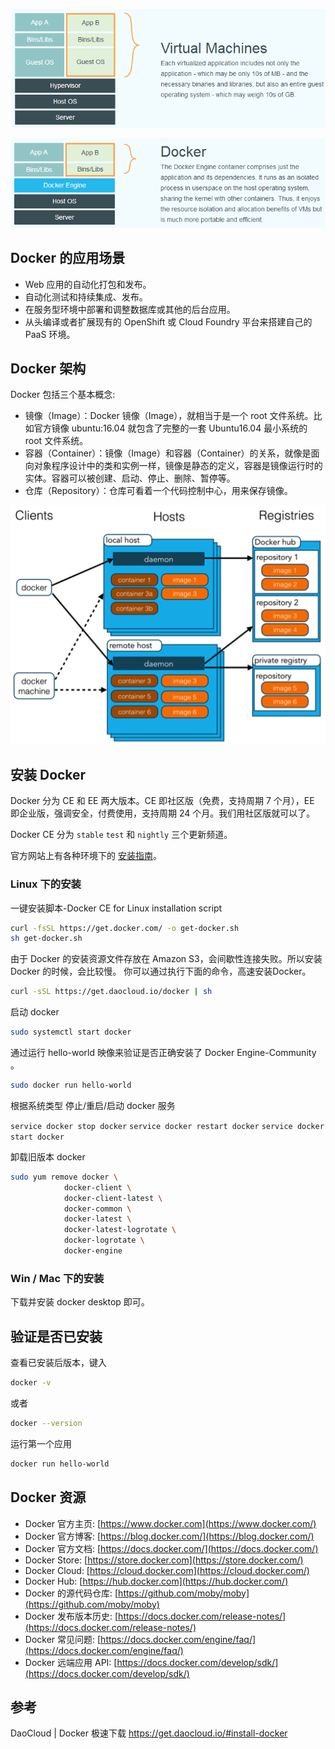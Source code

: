 ![传统虚拟化](./imgs/01.%20docker-%E7%AE%80%E4%BB%8B%E5%92%8C%E5%AE%89%E8%A3%85/%E4%BC%A0%E7%BB%9F%E8%99%9A%E6%8B%9F%E5%8C%96.png)

![Docker](./imgs/01.%20docker-%E7%AE%80%E4%BB%8B%E5%92%8C%E5%AE%89%E8%A3%85/2.png)

## Docker 的应用场景

* Web 应用的自动化打包和发布。
* 自动化测试和持续集成、发布。
* 在服务型环境中部署和调整数据库或其他的后台应用。
* 从头编译或者扩展现有的 OpenShift 或 Cloud Foundry 平台来搭建自己的 PaaS 环境。

## Docker 架构

Docker 包括三个基本概念:

* 镜像（Image）：Docker 镜像（Image），就相当于是一个 root 文件系统。比如官方镜像 ubuntu:16.04 就包含了完整的一套 Ubuntu16.04 最小系统的 root 文件系统。
* 容器（Container）：镜像（Image）和容器（Container）的关系，就像是面向对象程序设计中的类和实例一样，镜像是静态的定义，容器是镜像运行时的实体。容器可以被创建、启动、停止、删除、暂停等。
* 仓库（Repository）：仓库可看着一个代码控制中心，用来保存镜像。

![图1](./imgs/01.%20docker-%E7%AE%80%E4%BB%8B%E5%92%8C%E5%AE%89%E8%A3%85/1.png)

## 安装 Docker

Docker 分为 CE 和 EE 两大版本。CE 即社区版（免费，支持周期 7 个月），EE 即企业版，强调安全，付费使用，支持周期 24 个月。我们用社区版就可以了。

Docker CE 分为 `stable` `test` 和 `nightly` 三个更新频道。

官方网站上有各种环境下的 [安装指南](https://docs.docker.com/install/)。

### Linux 下的安装

一键安装脚本-Docker CE for Linux installation script

```sh
curl -fsSL https://get.docker.com/ -o get-docker.sh
sh get-docker.sh
```

由于 Docker 的安装资源文件存放在 Amazon S3，会间歇性连接失败。所以安装 Docker 的时候，会比较慢。
你可以通过执行下面的命令，高速安装Docker。

```sh
curl -sSL https://get.daocloud.io/docker | sh
```

启动 docker

```sh
sudo systemctl start docker
```

通过运行 hello-world 映像来验证是否正确安装了 Docker Engine-Community 。

```sh
sudo docker run hello-world
```

根据系统类型 停止/重启/启动 docker 服务

`service docker stop docker`
`service docker restart docker`
`service docker start docker`

卸载旧版本 docker

```sh
sudo yum remove docker \
            docker-client \
            docker-client-latest \
            docker-common \
            docker-latest \
            docker-latest-logrotate \
            docker-logrotate \
            docker-engine
```

### Win / Mac 下的安装

下载并安装 docker desktop 即可。

## 验证是否已安装

查看已安装后版本，键入

```sh
docker -v
```

或者

```sh
docker --version
```

运行第一个应用

```sh
docker run hello-world
```

## Docker 资源

* Docker 官方主页: [https://www.docker.com](https://www.docker.com/)
* Docker 官方博客: [https://blog.docker.com/](https://blog.docker.com/)
* Docker 官方文档: [https://docs.docker.com/](https://docs.docker.com/)
* Docker Store: [https://store.docker.com](https://store.docker.com/)
* Docker Cloud: [https://cloud.docker.com](https://cloud.docker.com/)
* Docker Hub: [https://hub.docker.com](https://hub.docker.com/)
* Docker 的源代码仓库: [https://github.com/moby/moby](https://github.com/moby/moby)
* Docker 发布版本历史: [https://docs.docker.com/release-notes/](https://docs.docker.com/release-notes/)
* Docker 常见问题: [https://docs.docker.com/engine/faq/](https://docs.docker.com/engine/faq/)
* Docker 远端应用 API: [https://docs.docker.com/develop/sdk/](https://docs.docker.com/develop/sdk/)

## 参考

DaoCloud | Docker 极速下载
<https://get.daocloud.io/#install-docker>
